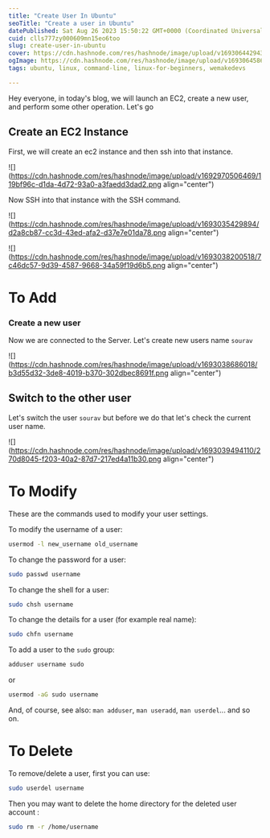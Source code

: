 ```yaml
---
title: "Create User In Ubuntu"
seoTitle: "Create a user in Ubuntu"
datePublished: Sat Aug 26 2023 15:50:22 GMT+0000 (Coordinated Universal Time)
cuid: clls777zy000609mn15eo6too
slug: create-user-in-ubuntu
cover: https://cdn.hashnode.com/res/hashnode/image/upload/v1693064429435/1e17d3c4-d1a1-4b1a-87a2-9b9e132ff7c7.png
ogImage: https://cdn.hashnode.com/res/hashnode/image/upload/v1693064586197/89e70aee-cf7c-4c81-b16f-5da60b676c8f.png
tags: ubuntu, linux, command-line, linux-for-beginners, wemakedevs

---
```


Hey everyone, in today's blog, we will launch an EC2, create a new user, and perform some other operation. Let's go

## Create an EC2 Instance

First, we will create an ec2 instance and then ssh into that instance.

![](https://cdn.hashnode.com/res/hashnode/image/upload/v1692970506469/119bf96c-d1da-4d72-93a0-a3faedd3dad2.png align="center")

Now SSH into that instance with the SSH command.

![](https://cdn.hashnode.com/res/hashnode/image/upload/v1693035429894/d2a8cb87-cc3d-43ed-afa2-d37e7e01da78.png align="center")

![](https://cdn.hashnode.com/res/hashnode/image/upload/v1693038200518/7c46dc57-9d39-4587-9668-34a59f19d6b5.png align="center")

# To Add

### Create a new user

Now we are connected to the Server. Let's create new users name `sourav`

![](https://cdn.hashnode.com/res/hashnode/image/upload/v1693038686018/b3d55d32-3de8-4019-b370-302dbec8691f.png align="center")

## Switch to the other user

Let's switch the user `sourav` but before we do that let's check the current user name.

![](https://cdn.hashnode.com/res/hashnode/image/upload/v1693039494110/270d8045-f203-40a2-87d7-217ed4a11b30.png align="center")

# To Modify

These are the commands used to modify your user settings.

To modify the username of a user:

```bash
usermod -l new_username old_username
```

To change the password for a user:

```bash
sudo passwd username
```

To change the shell for a user:

```bash
sudo chsh username
```

To change the details for a user (for example real name):

```bash
sudo chfn username
```

To add a user to the `sudo` group:

```bash
adduser username sudo
```

or

```bash
usermod -aG sudo username
```

And, of course, see also: `man adduser`, `man useradd`, `man userdel`... and so on.

# To Delete

To remove/delete a user, first you can use:

```bash
sudo userdel username
```

Then you may want to delete the home directory for the deleted user account :

```bash
sudo rm -r /home/username
```